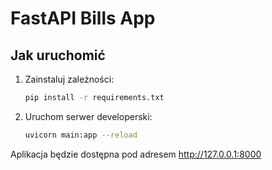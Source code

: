 # FastAPI Bills App

## Jak uruchomić

1. Zainstaluj zależności:
   ```bash
   pip install -r requirements.txt
   ```
2. Uruchom serwer developerski:
   ```bash
   uvicorn main:app --reload
   ```

Aplikacja będzie dostępna pod adresem http://127.0.0.1:8000
